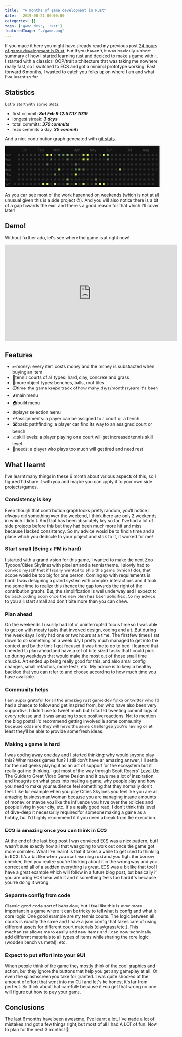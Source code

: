 ```yaml
---
title:  "6 months of game development in Rust"
date:   2019-08-21 00:00:00
categories: []
tags: ['game dev', 'rust']
featuredImage: "./game.png"
---
```


If you made it here you might have already read my previous post [24 hours of game development in Rust](/posts/24-hours-of-rust-game-dev), but if you haven't, it was basically a short summary of how I started learning rust and decided to make a game with it. I started with a classical OOP/trait architecture that was taking me nowhere really fast, so I switched to ECS and got a minimal prototype working. Fast forward 6 months, I wanted to catch you folks up on where I am and what I've learnt so far.

## Statistics 
Let's start with some stats:
- first commit: __*Sat Feb 9 12:57:17 2019*__
- longest streak: __*3 days*__
- total commits: __*370 commits*__
- max commits a day: __*35 commits*__

And a nice contribution graph generated with [git-stats](https://github.com/IonicaBizau/git-stats).

![alt text](./commits.png "Contribution graph")

As you can see most of the work hapenned on weekends (which is not at all unusual given this is a side project 😉). And you will also notice there is a bit of a gap towards the end, and there's a good reason for that which I'll cover later!

## Demo!
Without further ado, let's see where the game is at right now!

<iframe 
    width="560" 
    height="315" 
    margin="auto" 
    src="https://www.youtube.com/embed/96qPwvDEAuI" 
    frameborder="0" 
    allow="accelerometer; autoplay; encrypted-media; gyroscope; picture-in-picture" 
    allowfullscreen
></iframe>

## Features
- 💵money: every item costs money and the money is substracted when buying an item
- 👟tennis courts of all types: hard, clay, concrete and grass
- 🎁more object types: benches, balls, roof tiles
- ⏱️time: the game keeps track of how many days/months/years it's been
- 🌶️main menu
- 🏠build menu
- ⛹️player selection menu
- ↩️assignments: a player can be assigned to a court or a bench
- 🛣️basic pathfinding: a player can find its way to an assigned court or bench
- 📈skill levels: a player playing on a court will get increased tennis skill level
- 🛌needs: a player who plays too much will get tired and need rest

## What I learnt
I've learnt many things in these 6 month about various aspects of this, so I figured I'd share it with you and maybe you can apply it to your own side projects/games. 

### Consistency is key
Even though that contribution graph looks pretty random, you'll notice I *always* did something over the weekend, I think there are only 2 weekends in which I didn't. And that has been absolutely key so far. I've had a lot of side projects before this but they had been much more hit and miss because I lacked consistency. So my advice would be to find a time and a place which you dedicate to your project and stick to it, it worked for me!

### Start small (Being a PM is hard)
I started with a grand vision for this game, I wanted to make the next Zoo Tycoon/Cities Skylines with pixel art and a tennis theme. I slowly had to convice myself that if I really wanted to ship this game (which I do), that scope would be too big for one person. Coming up with requirements is hard! I was designing a grand system with complex interactions and it took me some time to realize this (hence the gap towards the right of the contribution graph). But, the simplification is well underway and I expect to be back coding soon once the new plan has been solidified. So my advice to you all: start small and don't bite more than you can chew.

### Plan ahead
On the weekends I usually had lot of uninterrupted focus time so I was able to get on with meaty tasks that involved design, coding and art. But during the week days I only had one or two hours at a time. The first few times I sat down to do something on a week day I pretty much managed to get into the context and by the time I got focused it was time to go to bed. I learned that I needed to plan ahead and have a set of bite sized tasks that I could pick up during weekdays that would make the most out of those small time chucks. Art ended up being really good for this, and also small config changes, small refactors, more tests, etc. My advice is to keep a healthy backlog that you can refer to and choose according to how much time you have available.

### Community helps
I am super grateful for all the amazing rust game dev folks on twitter who I'd had a chance to follow and get inspired from, but who have also been very supportive. I didn't use to tweet much but I started tweeting commit logs of every release and it was amazing to see positive reactions. Not to mention the blog posts! I'd recommend getting involved in some community because odds are they will have the same challenges you're having or at least they'll be able to provide some fresh ideas.

### Making a game is hard
I was coding away one day and I started thinking: why would anyone play this? What makes games fun? I still don't have an amazing answer, I'll settle for the rust geeks playing it as an act of support for the ecosystem but it really got me thinking. I got most of the way through Scott Rogers' [Level Up: The Guide to Great Video Game Design](https://amzn.to/2ZDZe2t) and it gave me a lot of inspiration and thoughts on what goes into making a game, why people play and how you need to make your audience feel something that they normally don't feel. Like for example when you play Cities Skylines you feel like you are an amazing businessman/woman because you are managing insane amounts of money, or maybe you like the influence you have over the policies and people living in your city, etc. It's a really good read, I don't think this level of dive-deep it necessarily required for someone making a game as a hobby, but I'd highly recommend it if you need a break from the execution.

### ECS is amazing once you can think in ECS
At the end of the last blog post I was conviced ECS was a nice pattern, but I wasn't sure exactly how all that was going to work out once the game got more complex. What I've learnt is that it takes a while to get used to thinking in ECS. It's a bit like when you start learning rust and you fight the borrow checker, then you realize you're thinking about it in the wrong way and you correct and all of a sudden everything is great. ECS was a bit like that too! I have a great example which will follow in a future blog post, but basically if you are using ECS bear with it and if something feels too hard it's because you're doing it wrong. 

### Separate config from code
Classic good code sort of behaviour, but I feel like this is even more important in a game where it can be tricky to tell what is config and what is core logic. One good example are my tennis courts. The logic between all courts is exactly the same and I have a json config that takes care of using different assets for different court materials (clay/grass/etc.). This mechanism allows me to easily add new items and I can now technically add different materials to all types of items while sharing the core logic (wodden bench vs metal), etc.

### Expect to put effort into your GUI
When people think of the game they mostly think of the cool graphics and action, but they ignore the buttons that help you get any gameplay at all. Or even the splashscreen you take for granted. I was quite shocked at the amount of effort that went into my GUI and let's be honest it's far from perfect. So think about that carefully because if you get that wrong no one will figure out how to play your game.

## Conclusions
The last 6 months have been awesome, I've learnt a lot, I've made a lot of mistakes and got a few things right, but most of all I had A LOT of fun. Now to plan for the next 3 months! 👟